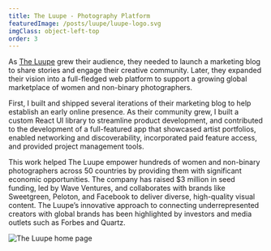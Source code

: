```yaml
---
title: The Luupe - Photography Platform
featuredImage: /posts/luupe/luupe-logo.svg
imgClass: object-left-top
order: 3
---
```


As [The Luupe](https://theluupe.com/) grew their audience, they needed to launch a marketing blog to share stories and engage their creative community. Later, they expanded their vision into a full-fledged web platform to support a growing global marketplace of women and non-binary photographers.

First, I built and shipped several iterations of their marketing blog to help establish an early online presence. As their community grew, I built a custom React UI library to streamline product development, and contributed to the development of a full-featured app that showcased artist portfolios, enabled networking and discoverability, incorporated paid feature access, and provided project management tools.

This work helped The Luupe empower hundreds of women and non-binary photographers across 50 countries by providing them with significant economic opportunities. The company has raised $3 million in seed funding, led by Wave Ventures, and collaborates with brands like Sweetgreen, Peloton, and Facebook to deliver diverse, high-quality visual content. The Luupe’s innovative approach to connecting underrepresented creators with global brands has been highlighted by investors and media outlets such as Forbes and Quartz.

<img alt="The Luupe home page" src="/posts/luupe/luupe-home.png" />
